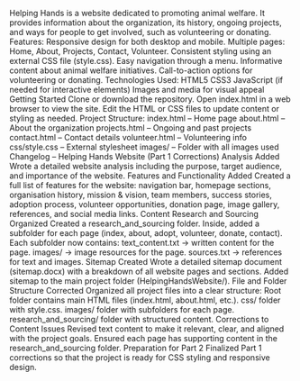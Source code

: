 Helping Hands is a website dedicated to promoting animal welfare. It provides information about the organization, its history, ongoing projects, and ways for people to get involved, such as volunteering or donating. Features: Responsive design for both desktop and mobile. Multiple pages: Home, About, Projects, Contact, Volunteer. Consistent styling using an external CSS file (style.css). Easy navigation through a menu. Informative content about animal welfare initiatives. Call-to-action options for volunteering or donating. Technologies Used: HTML5 CSS3 JavaScript (if needed for interactive elements) Images and media for visual appeal Getting Started Clone or download the repository. Open index.html in a web browser to view the site. Edit the HTML or CSS files to update content or styling as needed. Project Structure: index.html – Home page about.html – About the organization projects.html – Ongoing and past projects contact.html – Contact details volunteer.html – Volunteering info css/style.css – External stylesheet images/ – Folder with all images used
Changelog – Helping Hands Website (Part 1 Corrections) Analysis Added Wrote a detailed website analysis including the purpose, target audience, and importance of the website. Features and Functionality Added Created a full list of features for the website: navigation bar, homepage sections, organisation history, mission & vision, team members, success stories, adoption process, volunteer opportunities, donation page, image gallery, references, and social media links. Content Research and Sourcing Organized Created a research_and_sourcing folder. Inside, added a subfolder for each page (index, about, adopt, volunteer, donate, contact). Each subfolder now contains: text_content.txt → written content for the page. images/ → image resources for the page. sources.txt → references for text and images. Sitemap Created Wrote a detailed sitemap document (sitemap.docx) with a breakdown of all website pages and sections. Added sitemap to the main project folder (HelpingHandsWebsite/). File and Folder Structure Corrected Organized all project files into a clear structure: Root folder contains main HTML files (index.html, about.html, etc.). css/ folder with style.css. images/ folder with subfolders for each page. research_and_sourcing/ folder with structured content. Corrections to Content Issues Revised text content to make it relevant, clear, and aligned with the project goals. Ensured each page has supporting content in the research_and_sourcing folder. Preparation for Part 2 Finalized Part 1 corrections so that the project is ready for CSS styling and responsive design. 
